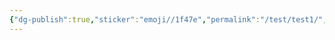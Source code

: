 ```yaml
---
{"dg-publish":true,"sticker":"emoji//1f47e","permalink":"/test/test1/","dgPassFrontmatter":true,"noteIcon":"","updated":"2024-10-31T22:31:38.400+08:00"}
---
```





<script src="//cdn.jsdelivr.net/npm/phaser@3.86.0/dist/phaser.js"></script>
<script>
        const config = {
            type: Phaser.AUTO,
            width: 800,
            height: 600,
            backgroundColor: '#008eb0',
            parent: 'phaser-example',
            scene: [ Boot, Preloader, MainMenu, MainGame ]
        };

        let game = new Phaser.Game(config);

        class Boot extends Phaser.Scene {
            constructor () {
                super('Boot');
            }

            create () {
                this.registry.set('highscore', 0);
                this.scene.start('Preloader');
            }
        }

        class Preloader extends Phaser.Scene {
            constructor () {
                super('Preloader');
            }

            preload () {
                this.load.setBaseURL('https://cdn.phaserfiles.com/v385');
                this.loadText = this.add.text(400, 360, 'Loading ...', { fontFamily: 'Arial', fontSize: 64, color: '#e3f2ed' });

                this.loadText.setOrigin(0.5);
                this.loadText.setStroke('#203c5b', 6);
                this.loadText.setShadow(2, 2, '#2d2d2d', 4, true, false);

                this.load.setPath('assets/games/emoji-match/');
                this.load.image(['background', 'logo']);
                this.load.atlas('emojis', 'emojis.png', 'emojis.json');

                // Audio
                this.load.setPath('assets/games/emoji-match/sounds/');
                this.load.audio('music', ['music.ogg', 'music.m4a', 'music.mp3']);
                this.load.audio('countdown', ['countdown.ogg', 'countdown.m4a', 'countdown.mp3']);
                this.load.audio('match', ['match.ogg', 'match.m4a', 'match.mp3']);
            }

            create () {
                if (this.sound.locked) {
                    this.loadText.setText('Click to Start');
                    this.input.once('pointerdown', () => {
                        this.scene.start('MainMenu');
                    });
                } else {
                    this.scene.start('MainMenu');
                }
            }
        }

        class MainMenu extends Phaser.Scene {
            constructor () {
                super('MainMenu');
            }

            create () {
                let background = this.add.image(400, 300, 'background');
                this.tweens.add({
                    targets: background,
                    alpha: { from: 0, to: 1 },
                    duration: 1000
                });

                const fontStyle = {
                    fontFamily: 'Arial',
                    fontSize: 48,
                    color: '#ffffff',
                    fontStyle: 'bold',
                    padding: 16,
                    shadow: {
                        color: '#000000',
                        fill: true,
                        offsetX: 2,
                        offsetY: 2,
                        blur: 4
                    }
                };

                this.add.text(20, 20, 'High Score: ' + this.registry.get('highscore'), fontStyle);
                let logo = this.add.image(400, -200, 'logo');

                this.music = this.sound.play('music', { loop: true });

                this.tweens.add({
                    targets: logo,
                    y: 300,
                    ease: 'bounce.out',
                    duration: 1200
                });

                this.input.once('pointerdown', () => {
                    this.scene.start('MainGame');
                });
            }
        }

        class MainGame extends Phaser.Scene {
            constructor () {
                super('MainGame');
                this.emojis;
                this.circle1;
                this.circle2;
                this.selectedEmoji = null;
                this.matched = false;
                this.score = 0;
                this.highscore = 0;
                this.scoreText;
                this.timer;
                this.timerText;
            }

            create () {
                this.add.image(400, 300, 'background');
                this.circle1 = this.add.circle(0, 0, 42).setStrokeStyle(3, 0xf8960e);
                this.circle2 = this.add.circle(0, 0, 42).setStrokeStyle(3, 0x00ff00);
                this.circle1.setVisible(false);
                this.circle2.setVisible(false);

                this.emojis = this.add.group({
                    key: 'emojis',
                    frameQuantity: 1,
                    repeat: 15,
                    gridAlign: {
                        width: 4,
                        height: 4,
                        cellWidth: 90,
                        cellHeight: 90,
                        x: 280,
                        y: 200
                    }
                });

                const fontStyle = {
                    fontFamily: 'Arial',
                    fontSize: 48,
                    color: '#ffffff',
                    fontStyle: 'bold',
                    padding: 16,
                    shadow: {
                        color: '#000000',
                        fill: true,
                        offsetX: 2,
                        offsetY: 2,
                        blur: 4
                    }
                };

                this.timerText = this.add.text(20, 20, '30:00', fontStyle);
                this.scoreText = this.add.text(530, 20, 'Found: 0', fontStyle);

                let children = this.emojis.getChildren();
                children.forEach((child) => {
                    child.setInteractive();
                });

                this.input.on('gameobjectdown', this.selectEmoji, this);
                this.input.once('pointerdown', this.start, this);
                this.highscore = this.registry.get('highscore');
                this.arrangeGrid();
            }

            start () {
                this.score = 0;
                this.matched = false;
                this.timer = this.time.addEvent({ delay: 30000, callback: this.gameOver, callbackScope: this });
                this.sound.play('countdown', { delay: 27 });
            }

            selectEmoji (pointer, emoji) {
                if (this.matched) {
                    return;
                }
                if (!this.selectedEmoji) {
                    this.circle1.setPosition(emoji.x, emoji.y);
                    this.circle1.setVisible(true);
                    this.selectedEmoji = emoji;
                } else if (emoji !== this.selectedEmoji) {
                    if (emoji.frame.name === this.selectedEmoji.frame.name) {
                        this.circle1.setStrokeStyle(3, 0x00ff00);
                        this.circle2.setPosition(emoji.x, emoji.y);
                        this.circle2.setVisible(true);
                        this.tweens.add({
                            targets: [ this.selectedEmoji, emoji ],
                            scale: 1.4,
                            angle: '-=30',
                            yoyo: true,
                            ease: 'sine.inout',
                            duration: 200,
                            completeDelay: 200,
                            onComplete: () => this.newRound()
                        });
                        this.sound.play('match');
                    } else {
                        this.circle1.setPosition(emoji.x, emoji.y);
                        this.circle1.setVisible(true);
                        this.selectedEmoji = emoji;
                    }
                }
            }

            newRound () {
                this.matched = false;
                this.score++;
                this.scoreText.setText('Found: ' + this.score);
                this.arrangeGrid();
            }

            arrangeGrid () {
                // Arrange the emoji grid, implement your own logic here
            }

            gameOver () {
                // Implement game over logic here
                console.log('Game Over!');
            }
        }
    </script>

